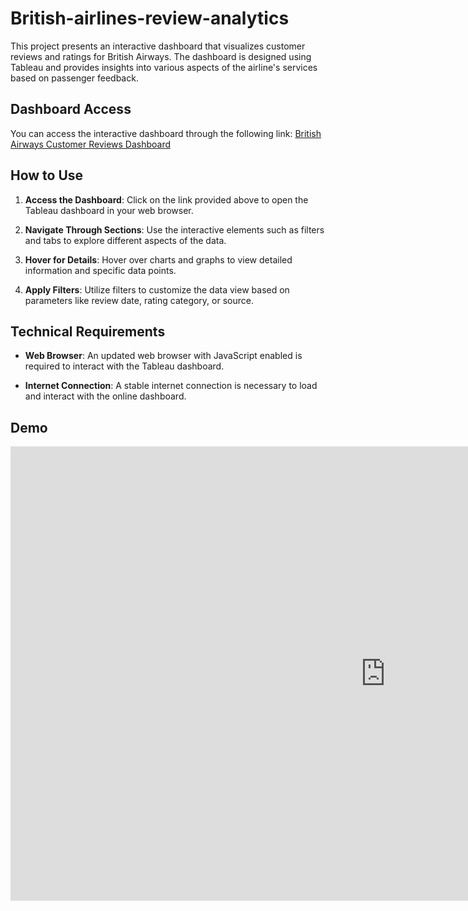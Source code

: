 # British-airlines-review-analytics
This project presents an interactive dashboard that visualizes customer reviews and ratings for British Airways. The dashboard is designed using Tableau and provides insights into various aspects of the airline's services based on passenger feedback.

## Dashboard Access
You can access the interactive dashboard through the following link:
[British Airways Customer Reviews Dashboard](https://public.tableau.com/views/Britishairreviews/Dashboard1)

## How to Use

1. **Access the Dashboard**: Click on the link provided above to open the Tableau dashboard in your web browser.

2. **Navigate Through Sections**: Use the interactive elements such as filters and tabs to explore different aspects of the data.

3. **Hover for Details**: Hover over charts and graphs to view detailed information and specific data points.

4. **Apply Filters**: Utilize filters to customize the data view based on parameters like review date, rating category, or source.

## Technical Requirements

- **Web Browser**: An updated web browser with JavaScript enabled is required to interact with the Tableau dashboard.

- **Internet Connection**: A stable internet connection is necessary to load and interact with the online dashboard.

## Demo
<iframe src="https://public.tableau.com/views/Britishairreviews/Dashboard1?:embed=y&:display_count=yes" width="1200" height="727" frameborder="0"></iframe>
